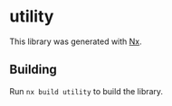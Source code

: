 # utility

This library was generated with [Nx](https://nx.dev).

## Building

Run `nx build utility` to build the library.
